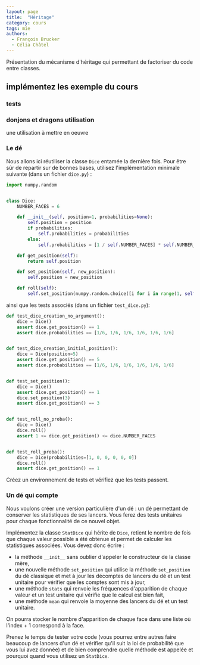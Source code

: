 ```yaml
---
layout: page
title:  "Héritage"
category: cours
tags: mie
authors: 
  - François Brucker
  - Célia Châtel
---
```


Présentation du mécanisme d'héritage qui permettant de factoriser du code entre classes.

## implémentez les exemple du cours 

### tests

### donjons et dragons utilisation
une utilisation  à mettre en oeuvre


### Le dé

Nous allons ici réutiliser la classe `Dice` entamée la dernière fois. Pour être sûr de repartir sur de bonnes bases, utilisez l'implémentation minimale suivante (dans un fichier `dice.py`) :


~~~ python
import numpy.random


class Dice:
    NUMBER_FACES = 6

    def __init__(self, position=1, probabilities=None):
        self.position = position
        if probabilities:
            self.probabilities = probabilities
        else:
            self.probabilities = [1 / self.NUMBER_FACES] * self.NUMBER_FACES

    def get_position(self):
        return self.position

    def set_position(self, new_position):
        self.position = new_position

    def roll(self):
        self.set_position(numpy.random.choice([i for i in range(1, self.NUMBER_FACES + 1)], p=self.probabilities))
~~~


ainsi que les tests associés (dans un fichier `test_dice.py`):


~~~ python
def test_dice_creation_no_argument():
    dice = Dice()
    assert dice.get_position() == 1
    assert dice.probabilities == [1/6, 1/6, 1/6, 1/6, 1/6, 1/6]


def test_dice_creation_initial_position():
    dice = Dice(position=5)
    assert dice.get_position() == 5
    assert dice.probabilities == [1/6, 1/6, 1/6, 1/6, 1/6, 1/6]


def test_set_position():
    dice = Dice()
    assert dice.get_position() == 1
    dice.set_position(3)
    assert dice.get_position() == 3


def test_roll_no_proba():
    dice = Dice()
    dice.roll()
    assert 1 <= dice.get_position() <= dice.NUMBER_FACES


def test_roll_proba():
    dice = Dice(probabilities=[1, 0, 0, 0, 0, 0])
    dice.roll()
    assert dice.get_position() == 1
~~~


Créez un environnement de tests et vérifiez que les tests passent.

### Un dé qui compte


Nous voulons créer une version particulière d'un dé : un dé permettant de conserver les statistiques de ses lancers. Vous ferez des tests unitaires pour chaque fonctionnalité de ce nouvel objet.

Implémentez la classe `StatDice` qui hérite de `Dice`, retient le nombre de fois que chaque valeur possible a été obtenue et permet de calculer les statistiques associées. Vous devez donc écrire :

 - la méthode `__init__` sans oublier d'appeler le constructeur de la classe mère,
 - une nouvelle méthode `set_position` qui utilise la méthode `set_position` du dé classique et met à jour les décomptes de lancers du dé et un test unitaire pour vérifier que les comptes sont mis à jour,
 - une méthode `stats` qui renvoie les fréquences d'apparition de chaque valeur et un test unitaire qui vérifie que le calcul est bien fait,
 - une méthode `mean` qui renvoie la moyenne des lancers du dé et un test unitaire.

On pourra stocker le nombre d'apparition de chaque face dans une liste où l'index + 1 correspond à la face.

Prenez le temps de tester votre code (vous pourrez entre autres faire beaucoup de lancers d'un dé et vérifier qu'il suit la loi de probabilité que vous lui avez donnée) et de bien comprendre quelle méthode est appelée et pourquoi quand vous utilisez un `StatDice`.

